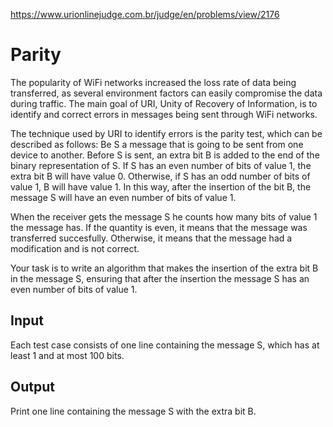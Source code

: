 https://www.urionlinejudge.com.br/judge/en/problems/view/2176

# Parity

The popularity of WiFi networks increased the loss rate of data being
transferred, as several environment factors can easily compromise the data
during traffic. The main goal of URI, Unity of Recovery of Information, is to
identify and correct errors in messages being sent through WiFi networks.

The technique used by URI to identify errors is the parity test, which can be
described as follows: Be S a message that is going to be sent from one device
to another. Before S is sent, an extra bit B is added to the end of the binary
representation of S. If S has an even number of bits of value 1, the extra bit
B will have value 0. Otherwise, if S has an odd number of bits of value 1, B
will have value 1. In this way, after the insertion of the bit B, the message
S will have an even number of bits of value 1.

When the receiver gets the message S he counts how many bits of value 1 the
message has. If the quantity is even, it means that the message was
transferred succesfully. Otherwise, it means that the message had a
modification and is not correct.

Your task is to write an algorithm that makes the insertion of the extra bit B
in the message S, ensuring that after the insertion the message S has an even
number of bits of value 1.

## Input

Each test case consists of one line containing the message S, which has at
least 1 and at most 100 bits.

## Output

Print one line containing the message S with the extra bit B.
